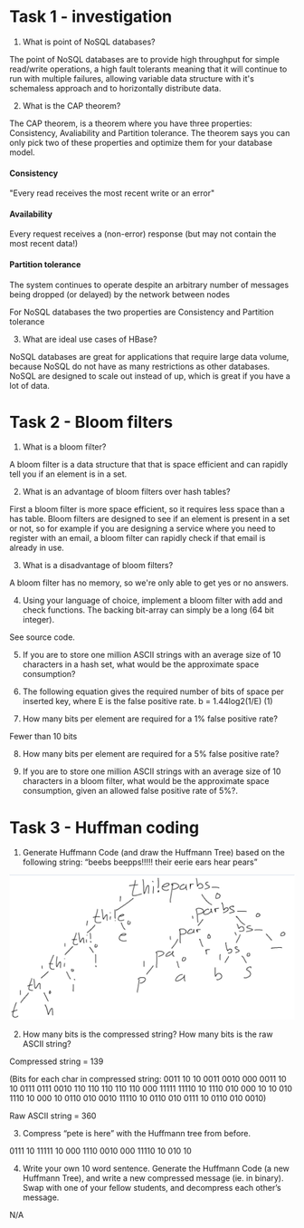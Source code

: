 # Task 1 - investigation

1. What is point of NoSQL databases?

The point of NoSQL databases are to provide high throughput for simple read/write operations, a high fault tolerants meaning that it will continue to run with multiple failures, allowing variable data structure with it's schemaless approach and to horizontally distribute data.

2. What is the CAP theorem?  


The CAP theorem, is a theorem where you have three properties: Consistency, Avaliability and Partition tolerance. The theorem says you can only pick two of these properties and optimize them for your database model. 
#### Consistency
"Every read receives the most recent write or an error"
#### Availability
Every request receives a (non-error) response (but may not contain the most recent data!)
#### Partition tolerance
The system continues to operate despite an arbitrary number of messages being dropped (or delayed) by the network between nodes  

For NoSQL databases the two properties are Consistency and Partition tolerance

3. What are ideal use cases of HBase?

NoSQL databases are great for applications that require large data volume, because NoSQL do not have as many restrictions as other databases. NoSQL are designed to scale out instead of up, which is great if you have a lot of data. 

# Task 2 - Bloom filters

1. What is a bloom filter?

A bloom filter is a data structure that that is space efficient and can rapidly tell you if an element is in a set.

2. What is an advantage of bloom filters over hash tables?

First a bloom filter is more space efficient, so it requires less space than a has table. Bloom filters are designed to see if an element is present in a set or not, so for example if you are designing a service where you need to register with an email, a bloom filter can rapidly check if that email is already in use.

3. What is a disadvantage of bloom filters?

A bloom filter has no memory, so we're only able to get yes or no answers. 

4. Using your language of choice, implement a bloom filter with add and
check functions. The backing bit-array can simply be a long (64 bit
integer).

See source code.

5.  If you are to store one million ASCII strings with an average size of 10
characters in a hash set, what would be the approximate space consumption?


6. The following equation gives the required number of bits of space per
inserted key, where E is the false positive rate.
b = 1.44log2(1/E) (1)

7. How many bits per element are required for a 1% false positive rate?

Fewer than 10 bits

8. How many bits per element are required for a 5% false positive rate?

9. If you are to store one million ASCII strings with an average size of 10
characters in a bloom filter, what would be the approximate space consumption, given an allowed false positive rate of 5%?.


# Task 3 - Huffman coding

1. Generate Huffmann Code (and draw the Huffmann Tree) based on the
following string: “beebs beepps!!!!! their eerie ears hear pears”

![Huffman](https://github.com/MadsMeinertAndersenCPHBusiness/DBDAssignment2/blob/main/HuffmanTree.png)

2. How many bits is the compressed string? How many bits is the raw ASCII
string?

Compressed string = 139

(Bits for each char in compressed string: 
0011 10 10 0011 0010 000 0011 10 10 0111 0111 0010 110 110 110 110 110 000 11111 11110 10 1110 010 000 10 10 010 1110 10 000 10 0110 010 0010 11110 10 0110 010 0111 10 0110 010 0010)

Raw ASCII string = 360

3. Compress “pete is here” with the Huffmann tree from before.

0111 10 11111 10 000 1110 0010 000 11110 10 010 10

4. Write your own 10 word sentence. Generate the Huffmann Code (a new
Huffmann Tree), and write a new compressed message (ie. in binary).
Swap with one of your fellow students, and decompress each other’s message.

N/A
